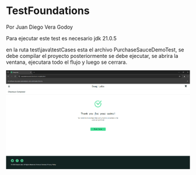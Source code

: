 # TestFoundations
Por Juan Diego Vera Godoy

Para ejecutar este test es necesario jdk 21.0.5

en la ruta test\java\testCases esta el archivo PurchaseSauceDemoTest, se debe compilar el proyecto
posteriormente se debe ejecutar, se abrira la ventana, ejecutara todo el flujo y luego se cerrara.

![img.png](img.png)
